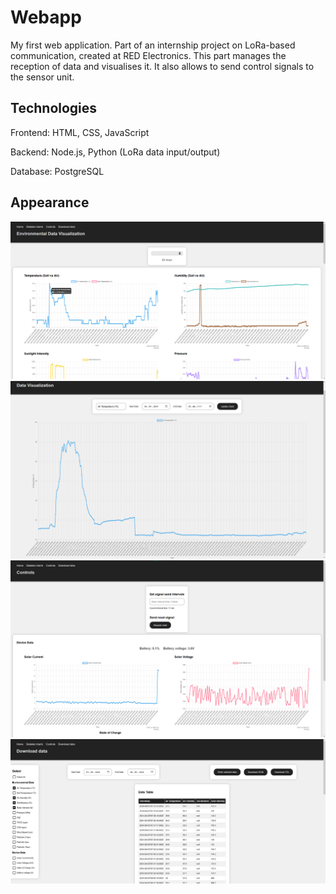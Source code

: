 # Webapp
My first web application. Part of an internship project on LoRa-based communication, created at RED Electronics. This part manages the reception of data and visualises it. It also allows to send control signals to the sensor unit.
## Technologies

Frontend: HTML, CSS, JavaScript

Backend: Node.js, Python (LoRa data input/output)

Database: PostgreSQL

## Appearance
![Home page](Frontend-screenshots/home.png)
![Detailed data page](Frontend-screenshots/detailed-data.png)
![Controls page](Frontend-screenshots/controls.png)
![Data download page](Frontend-screenshots/download-data.png)
